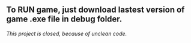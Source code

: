 To RUN game, just download lastest version of game .exe file in debug folder.
-


*This project is closed, because of unclean code.*
